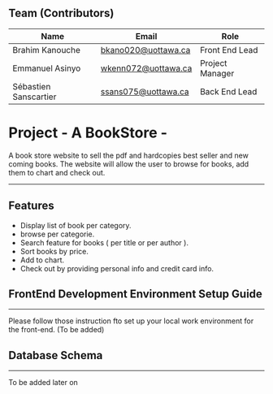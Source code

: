 ## Team (Contributors)

| Name                   | Email               |Role                 |
|------------------------|---------------------|---------------------|
| Brahim Kanouche        | bkano020@uottawa.ca |Front End Lead       |
| Emmanuel Asinyo        | wkenn072@uottawa.ca |Project Manager      |
| Sébastien Sanscartier  | ssans075@uottawa.ca |Back End Lead        |


# Project - A BookStore -

A book store website to sell the pdf and hardcopies best seller and new coming books. The website will allow the user to browse for books, add them to chart and check out.

------------------

## Features
* Display list of book per category.
* browse per categorie.
* Search feature for books ( per title or per author ).
* Sort books by price.
* Add to chart.
* Check out by providing personal info and credit card info.

## FrontEnd Development Environment Setup Guide
----------------------------------------
Please follow those instruction fto set up your local work environment for the front-end. (To be added)


## Database Schema
----------------------------------------
To be added later on
